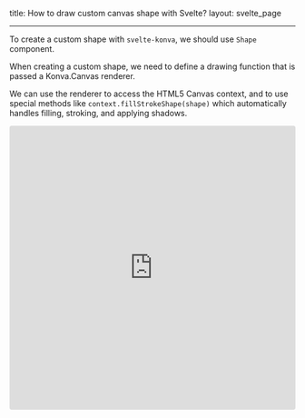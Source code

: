 title: How to draw custom canvas shape with Svelte?
layout: svelte_page

---

To create a custom shape with `svelte-konva`, we should use `Shape` component.

When creating a custom shape, we need to define a drawing function that is passed a Konva.Canvas renderer.

We can use the renderer to access the HTML5 Canvas context, and to use special methods like `context.fillStrokeShape(shape)` which automatically handles filling, stroking, and applying shadows.

<iframe src="https://codesandbox.io/embed/github/konvajs/site/tree/master/svelte-demos/custom_shape?hidenavigation=1&view=split&fontsize=10&module=/App.svelte" style="width:100%; height:500px; border:0; border-radius: 4px; overflow:hidden;" sandbox="allow-modals allow-forms allow-popups allow-scripts allow-same-origin"></iframe>
